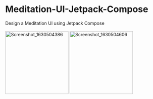 # Meditation-UI-Jetpack-Compose
Design a Meditation UI using Jetpack Compose
<br>
<br>
<img src="https://user-images.githubusercontent.com/86999890/131685429-c0eea259-62e9-44aa-9b4e-04948860379a.png" alt="Screenshot_1630504386" width="200"/>
<img src="https://user-images.githubusercontent.com/86999890/131685245-dd587119-19b7-4e74-ad0a-540dc843ac2b.png" alt="Screenshot_1630504606" width="200"/>

